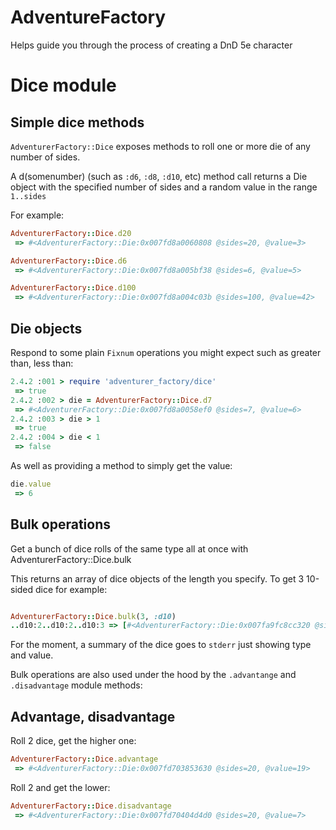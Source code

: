 # AdventureFactory
Helps guide you through the process of creating a DnD 5e character

# Dice module

## Simple dice methods
`AdventurerFactory::Dice` exposes methods to roll one or more die of any number of sides.

A d(somenumber) (such as `:d6`, `:d8`, `:d10`, etc) method call returns a Die object with the specified number of sides and a random value in the range `1..sides`

For example: 
```ruby
AdventurerFactory::Dice.d20
 => #<AdventurerFactory::Die:0x007fd8a0060808 @sides=20, @value=3>

AdventurerFactory::Dice.d6
 => #<AdventurerFactory::Die:0x007fd8a005bf38 @sides=6, @value=5>

AdventurerFactory::Dice.d100
 => #<AdventurerFactory::Die:0x007fd8a004c03b @sides=100, @value=42>
```

## Die objects

Respond to some plain `Fixnum` operations you might expect such as greater than, less than:
```ruby
2.4.2 :001 > require 'adventurer_factory/dice'
 => true 
2.4.2 :002 > die = AdventurerFactory::Dice.d7
 => #<AdventurerFactory::Die:0x007fd8a0058ef0 @sides=7, @value=6> 
2.4.2 :003 > die > 1
 => true 
2.4.2 :004 > die < 1
 => false 
```

As well as providing a method to simply get the value:
```ruby
die.value
 => 6 
```

## Bulk operations

Get a bunch of dice rolls of the same type all at once with AdventurerFactory::Dice.bulk

This returns an array of dice objects of the length you specify.
To get 3 10-sided dice for example:

```ruby

AdventurerFactory::Dice.bulk(3, :d10)
..d10:2..d10:2..d10:3 => [#<AdventurerFactory::Die:0x007fa9fc8cc320 @sides=10, @value=2>, #<AdventurerFactory::Die:0x007fa9fc8cc1e0 @sides=10, @value=2>, #<AdventurerFactory::Die:0x007fa9fc8cc0c8 @sides=10, @value=3>] 
```

For the moment, a summary of the dice goes to `stderr` just showing type and value.

Bulk operations are also used under the hood by the `.advantange` and `.disadvantage` module methods:

## Advantage, disadvantage

Roll 2 dice, get the higher one:
```ruby
AdventurerFactory::Dice.advantage
 => #<AdventurerFactory::Die:0x007fd703853630 @sides=20, @value=19> 
```

Roll 2 and get the lower:

```ruby
AdventurerFactory::Dice.disadvantage
 => #<AdventurerFactory::Die:0x007fd70404d4d0 @sides=20, @value=7> 
```
